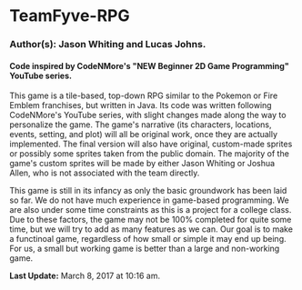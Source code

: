 # TeamFyve-RPG

### **Author(s):** Jason Whiting and Lucas Johns. 
#### Code inspired by CodeNMore's "NEW Beginner 2D Game Programming" YouTube series.

This game is a tile-based, top-down RPG similar to the Pokemon or Fire Emblem franchises, but written
in Java. Its code was written following CodeNMore's YouTube series, with slight changes made 
along the way to personalize the game. The game's narrative (its characters, locations, events, setting,
and plot) will all be original work, once they are actually implemented. The final version will also 
have original, custom-made sprites or possibly some sprites taken from the public domain. The majority
of the game's custom sprites will be made by either Jason Whiting or Joshua Allen, who is not associated 
with the team directly.

This game is still in its infancy as only the basic groundwork has been laid so far. We do not have
much experience in game-based programming. We are also under some time constraints as this is a project
for a college class. Due to these factors, the game may not be 100% completed for quite some time,
but we will try to add as many features as we can. Our goal is to make a functinoal game, regardless of
how small or simple it may end up being. For us, a small but working game is better than a large and 
non-working game.

**Last Update:** March 8, 2017 at 10:16 am.
